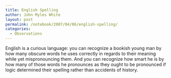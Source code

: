 ```yaml
---
title: English Spelling
author: John Myles White
layout: post
permalink: /notebook/2007/04/06/english-spelling/
categories:
  - Observations
---
```


English is a curious language: you can recognize a bookish young man by how many obscure words he uses correctly in regards to their meaning while yet mispronouncing them. And you can recognize how smart he is by how many of those words he pronounces as they ought to be pronounced if logic determined their spelling rather than accidents of history.
